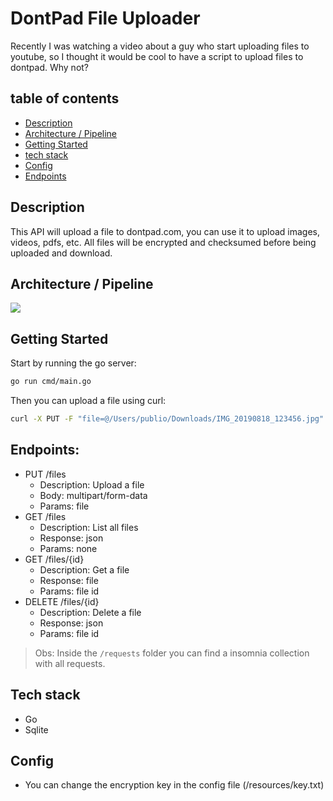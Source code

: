 # DontPad File Uploader

Recently I was watching a video about a guy who start uploading files to youtube, so I thought it would be cool to have a script to upload files to dontpad.
Why not?

## table of contents

- [Description](#description)
- [Architecture / Pipeline](#architecture--pipeline)
- [Getting Started](#getting-started)
- [tech stack](#tech-stack)
- [Config](#config)
- [Endpoints](#endpoints)

## Description

This API will upload a file to dontpad.com, you can use it to upload images, videos, pdfs, etc.
All files will be encrypted and checksumed before being uploaded and download.

## Architecture / Pipeline

![](/Users/publio/GolandProjects/dontpad-storage/map.svg)

## Getting Started

Start by running the go server:

```bash
go run cmd/main.go
```

Then you can upload a file using curl:

```bash
curl -X PUT -F "file=@/Users/publio/Downloads/IMG_20190818_123456.jpg" http://localhost:8080/upload
```

## Endpoints:

- PUT /files
  - Description: Upload a file
  - Body: multipart/form-data
  - Params: file
- GET /files
  - Description: List all files
  - Response: json
  - Params: none
- GET /files/{id}
  - Description: Get a file
  - Response: file
  - Params: file id
- DELETE /files/{id}
  - Description: Delete a file
  - Response: json
  - Params: file id

> Obs: Inside the `/requests` folder you can find a insomnia collection with all requests.

## Tech stack

- Go
- Sqlite

## Config

- You can change the encryption key in the config file (/resources/key.txt)